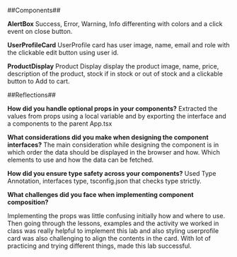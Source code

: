 ##Components##

**AlertBox** Success, Error, Warning, Info differenting with colors and a click event on close button.

**UserProfileCard**  UserProfile card has user image, name, email and role with the clickable edit button using user id.

**ProductDisplay**  Product Display display the product image, name, price, description of the product, stock if in stock or out of stock and a clickable button to Add to cart.


##Reflections##

**How did you handle optional props in your components?**
Extracted the values from props using a local variable and by exporting the interface and a components to the parent App.tsx


**What considerations did you make when designing the component interfaces?**
The main consideration while designing the component is in which order the data should be displayed in the browser and how. Which elements to use and how the data can be fetched.

**How did you ensure type safety across your components?**
Used Type Annotation, interfaces type, tsconfig.json that checks type strictly.

**What challenges did you face when implementing component composition?**

Implementing the props was little confusing initially how and where to use. Then going through the lessons, examples and the activity we worked in class was really helpful to implement this lab and also styling userprofile card was also challenging to align the contents in the card. With lot of practicing and trying different things, made this lab successful.